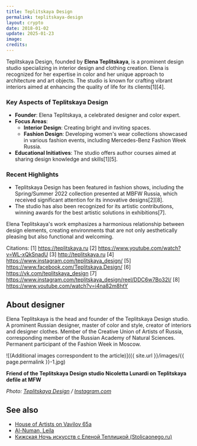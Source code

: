 ```yaml
---
title: Teplitskaya Design
permalink: teplitskaya-design
layout: crypto
date: 2018-01-02
update: 2025-01-23
image:
credits:
---
```


Teplitskaya Design, founded by **Elena Teplitskaya**, is a prominent design studio specializing in interior design and clothing creation. Elena is recognized for her expertise in color and her unique approach to architecture and art objects. The studio is known for crafting vibrant interiors aimed at enhancing the quality of life for its clients[1][4].

### Key Aspects of Teplitskaya Design

- **Founder**: Elena Teplitskaya, a celebrated designer and color expert.
- **Focus Areas**:
  - **Interior Design**: Creating bright and inviting spaces.
  - **Fashion Design**: Developing women's wear collections showcased in various fashion events, including Mercedes-Benz Fashion Week Russia.
- **Educational Initiatives**: The studio offers author courses aimed at sharing design knowledge and skills[1][5].

### Recent Highlights

- Teplitskaya Design has been featured in fashion shows, including the Spring/Summer 2022 collection presented at MBFW Russia, which received significant attention for its innovative designs[2][8].
- The studio has also been recognized for its artistic contributions, winning awards for the best artistic solutions in exhibitions[7].

Elena Teplitskaya's work emphasizes a harmonious relationship between design elements, creating environments that are not only aesthetically pleasing but also functional and welcoming.

Citations:
[1] https://teplitskaya.ru
[2] https://www.youtube.com/watch?v=WL-xQkSnadU
[3] http://teplitskaya.ru
[4] https://www.instagram.com/teplitskaya_design/
[5] https://www.facebook.com/Teplitskaya.Design/
[6] https://vk.com/teplitskaya_design
[7] https://www.instagram.com/teplitskaya_design/reel/DDC6w7Bo32I/
[8] https://www.youtube.com/watch?v=i4na82m8htY

## About designer

Elena Teplitskaya is the head and founder of the Teplitskaya Design studio. A prominent Russian designer, master of color and style, creator of interiors and designer clothes. Member of the Creative Union of Artists of Russia, corresponding member of the Russian Academy of Natural Sciences. Permanent participant of the Fashion Week in Moscow.

![(Additional images correspondent to the article)]({{ site.url }}/images/{{ page.permalink }}-1.jpg)

**Friend of the Teplitskaya Design studio Nicoletta Lunardi on Teplitskaya defile at MFW**

*Photo: [Teplitskaya Design](https://www.instagram.com/p/Bl2GB1nn6Xl/?taken-by=teplitskaya_design) / [Instagram.com](https://www.instagram.com/p/Bl2GB1nn6Xl/?taken-by=teplitskaya_design)*

## See also

+ [House of Artists on Vavilov 65а](house-of-artists-on-vavilov-65)
+ [Al-Numan, Leila](al-numan-leila)
+ [Кижская Ночь искусств с Еленой Теплицкой (Stolicaonego.ru)](https://stolicaonego.ru/news/kizhskaja-noch-iskusstv-s-elenoj-teplitskoj/)
